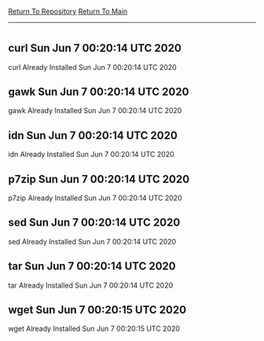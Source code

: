 [Return To Repository](https://github.com/deathbybandaid/piholeparser/)
[Return To Main](https://github.com/deathbybandaid/piholeparser/blob/master/RecentRunLogs/Mainlog.md)
____________________________________
# 
## curl Sun Jun  7 00:20:14 UTC 2020
curl Already Installed Sun Jun  7 00:20:14 UTC 2020
## gawk Sun Jun  7 00:20:14 UTC 2020
gawk Already Installed Sun Jun  7 00:20:14 UTC 2020
## idn Sun Jun  7 00:20:14 UTC 2020
idn Already Installed Sun Jun  7 00:20:14 UTC 2020
## p7zip Sun Jun  7 00:20:14 UTC 2020
p7zip Already Installed Sun Jun  7 00:20:14 UTC 2020
## sed Sun Jun  7 00:20:14 UTC 2020
sed Already Installed Sun Jun  7 00:20:14 UTC 2020
## tar Sun Jun  7 00:20:14 UTC 2020
tar Already Installed Sun Jun  7 00:20:14 UTC 2020
## wget Sun Jun  7 00:20:15 UTC 2020
wget Already Installed Sun Jun  7 00:20:15 UTC 2020
